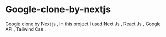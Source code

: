 # Google-clone-by-nextjs
Google clone by Next js , In this project I used Next Js , React Js , Google API , Tailwind Css . 
